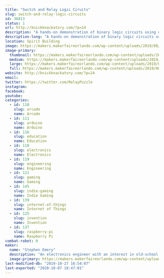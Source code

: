 ```yaml
---
title: "Switch and Relay Logic Ciruits"
slug: switch-and-relay-logic-circuits
id: 36813
status: 1
url: http://knickknackatory.com/?p=24
description: "A hands-on demonstration of binary logic circuits using only switches and relays."
description-long: "A hands-on demonstration of binary logic circuits using only switches and relays. Circuits available for attendees to play with include a four-bit adder, river-crossing puzzles, and Ring the Bell, an IoT arcade machine based on the Chinese Ring Puzzle."
location: Spirit Building
image: https://makers.makerfaireorlando.com/wp-content/uploads/2019/08/Emery_Adder_Inside-1-1024x768.png
image-primary:
  thumbnail: https://makers.makerfaireorlando.com/wp-content/uploads/2019/08/Emery_Adder_Inside-1-150x150.png
  medium: https://makers.makerfaireorlando.com/wp-content/uploads/2019/08/Emery_Adder_Inside-1-300x225.png
  large: https://makers.makerfaireorlando.com/wp-content/uploads/2019/08/Emery_Adder_Inside-1-1024x768.png
  full: https://makers.makerfaireorlando.com/wp-content/uploads/2019/08/Emery_Adder_Inside-1.png
website: http://knickknackatory.com/?p=24
email: 
twitter: https://twitter.com/RelayPuzzle
instagram: 
facebook: 
youtube: 
categories:
  - id: 110
    slug: arcade
    name: Arcade
  - id: 111
    slug: arduino
    name: Arduino
  - id: 116
    slug: education
    name: Education
  - id: 118
    slug: electronics
    name: Electronics
  - id: 119
    slug: engineering
    name: Engineering
  - id: 121
    slug: gaming
    name: Gaming
  - id: 145
    slug: indie-gaming
    name: Indie Gaming
  - id: 139
    slug: internet-of-things
    name: Internet of Things
  - id: 125
    slug: invention
    name: Invention
  - id: 137
    slug: raspberry-pi
    name: Raspberry Pi
combat-robot: 0
maker:
  name: "Stephen Emery"
  description: "An electronics engineer with an interest in old-school switching logic."
  image-primary: https://makers.makerfaireorlando.com/wp-content/uploads/2018/11/profile_pic_small.jpg
last-modified-db: "2019-10-27 16:54:07"
last-exported: "2020-10-07 18:47:01"
---
```

